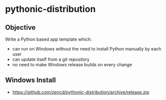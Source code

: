 # pythonic-distribution

## Objective

Write a Python based app template which:

- can run on Windows without the need to install Python manually by each user
- can update itself from a git repository
- no need to make Windows release builds on every change

## Windows Install

- https://github.com/zencd/pythonic-distribution/archive/release.zip